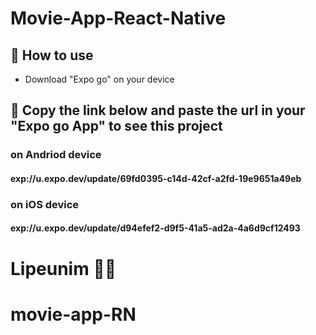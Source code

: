 # Movie-App-React-Native

## 📝 How to use

- Download "Expo go" on your device

## 🚀 Copy the link below and paste the url in your "Expo go App" to see this project

### on Andriod device

#### exp://u.expo.dev/update/69fd0395-c14d-42cf-a2fd-19e9651a49eb

### on iOS device

#### exp://u.expo.dev/update/d94efef2-d9f5-41a5-ad2a-4a6d9cf12493

# Lipeunim 🚀🚀
# movie-app-RN
